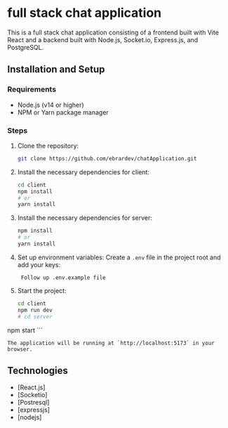 # full stack chat application

This is a full stack chat application consisting of a frontend built with Vite React and a backend built with Node.js, Socket.io, Express.js, and PostgreSQL.


## Installation and Setup

### Requirements

- Node.js (v14 or higher)
- NPM or Yarn package manager

### Steps

1. Clone the repository:
    ```bash
    git clone https://github.com/ebrardev/chatApplication.git

    ```

2. Install the necessary dependencies for client:
    ```bash
    cd client
    npm install
    # or
    yarn install
    ```

 3. Install the necessary dependencies for server:
    ```bash
    npm install
    # or
    yarn install
    ```


    

3. Set up environment variables:
    Create a `.env` file in the project root and add your  keys:
    ```
     Follow up .env.example file
    ```

4. Start the project:
    ```bash
    cd client
    npm run dev
    # cd server
  npm start
    ```

    The application will be running at `http://localhost:5173` in your browser.


## Technologies

- [React.js]
- [Socketio]
- [Postresql]
- [expressjs]
- [nodejs]

